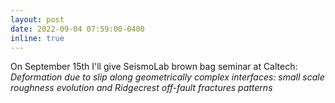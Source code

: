 ```yaml
---
layout: post
date: 2022-09-04 07:59:00-0400
inline: true
---
```


On September 15th I'll give SeismoLab brown bag seminar at Caltech: *Deformation due to slip along geometrically complex interfaces:
small scale roughness evolution and Ridgecrest off-fault fractures patterns*

